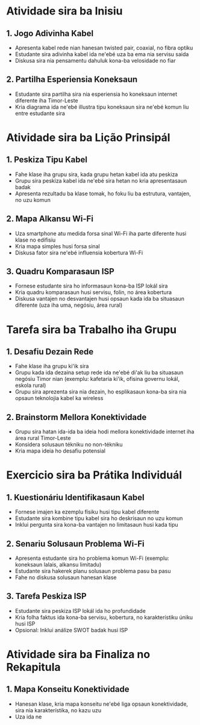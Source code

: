# Atividade sira ba Inisiu

## 1. Jogo Adivinha Kabel
- Apresenta kabel rede nian hanesan twisted pair, coaxial, no fibra optiku
- Estudante sira adivinha kabel ida ne'ebé uza ba ema nia servisu saida
- Diskusa sira nia pensamentu dahuluk kona-ba velosidade no fiar

## 2. Partilha Esperiensia Koneksaun
- Estudante sira partilha sira nia esperiensia ho koneksaun internet diferente iha Timor-Leste
- Kria diagrama ida ne'ebé illustra tipu koneksaun sira ne'ebé komun liu entre estudante sira

# Atividade sira ba Lição Prinsipál

## 1. Peskiza Tipu Kabel
- Fahe klase iha grupu sira, kada grupu hetan kabel ida atu peskiza
- Grupu sira peskiza kabel ida ne'ebé sira hetan no kria apresentasaun badak
- Apresenta rezultadu ba klase tomak, ho foku liu ba estrutura, vantajen, no uzu komun

## 2. Mapa Alkansu Wi-Fi
- Uza smartphone atu medida forsa sinal Wi-Fi iha parte diferente husi klase no edifisiu
- Kria mapa simples husi forsa sinal
- Diskusa fator sira ne'ebé influensia kobertura Wi-Fi

## 3. Quadru Komparasaun ISP
- Fornese estudante sira ho informasaun kona-ba ISP lokál sira
- Kria quadru komparasaun husi servisu, folin, no área kobertura
- Diskusa vantajen no desvantajen husi opsaun kada ida ba situasaun diferente (uza iha uma, negósiu, área rural)

# Tarefa sira ba Trabalho iha Grupu

## 1. Desafiu Dezain Rede
- Fahe klase iha grupu ki'ik sira
- Grupu kada ida dezaina setup rede ida ne'ebé di'ak liu ba situasaun negósiu Timor nian (exemplu: kafetaria ki'ik, ofisina governu lokál, eskola rural)
- Grupu sira aprezenta sira nia dezain, ho esplikasaun kona-ba sira nia opsaun teknolojia kabel ka wireless

## 2. Brainstorm Mellora Konektividade
- Grupu sira hatan ida-ida ba ideia hodi mellora konektividade internet iha área rural Timor-Leste
- Konsidera solusaun tékniku no non-tékniku
- Kria mapa ideia ho desafiu potensial

# Exercicio sira ba Prátika Individuál

## 1. Kuestionáriu Identifikasaun Kabel
- Fornese imajen ka ezemplu físiku husi tipu kabel diferente
- Estudante sira kombine tipu kabel sira ho deskrisaun no uzu komun
- Inklui pergunta sira kona-ba vantajen no limitasaun husi kada tipu

## 2. Senariu Solusaun Problema Wi-Fi
- Apresenta estudante sira ho problema komun Wi-Fi (exemplu: koneksaun lalais, alkansu limitadu)
- Estudante sira hakerek planu solusaun problema pasu ba pasu
- Fahe no diskusa solusaun hanesan klase

## 3. Tarefa Peskiza ISP
- Estudante sira peskiza ISP lokál ida ho profundidade
- Kria folha faktus ida kona-ba servisu, kobertura, no karakterístiku úniku husi ISP
- Opsional: Inklui análize SWOT badak husi ISP

# Atividade sira ba Finaliza no Rekapitula

## 1. Mapa Konseitu Konektividade
- Hanesan klase, kria mapa konseitu ne'ebé liga opsaun konektividade, sira nia karakterístika, no kazu uzu
- Uza ida ne